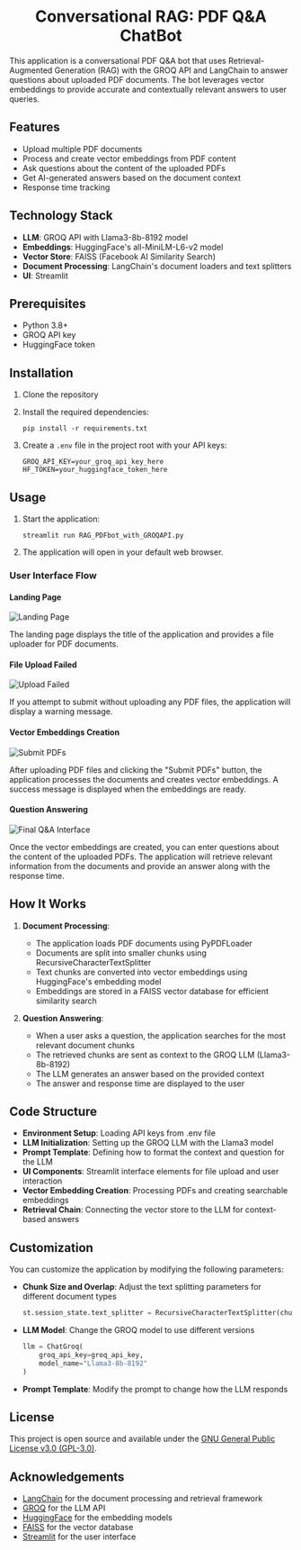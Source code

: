 <h1 align="center"><strong>Conversational RAG: PDF Q&A ChatBot</strong></h1>

This application is a conversational PDF Q&A bot that uses Retrieval-Augmented Generation (RAG) with the GROQ API and LangChain to answer questions about uploaded PDF documents. The bot leverages vector embeddings to provide accurate and contextually relevant answers to user queries.

## Features

- Upload multiple PDF documents
- Process and create vector embeddings from PDF content
- Ask questions about the content of the uploaded PDFs
- Get AI-generated answers based on the document context
- Response time tracking

## Technology Stack

- **LLM**: GROQ API with Llama3-8b-8192 model
- **Embeddings**: HuggingFace's all-MiniLM-L6-v2 model
- **Vector Store**: FAISS (Facebook AI Similarity Search)
- **Document Processing**: LangChain's document loaders and text splitters
- **UI**: Streamlit

## Prerequisites

- Python 3.8+
- GROQ API key
- HuggingFace token

## Installation

1. Clone the repository

2. Install the required dependencies:
   ```
   pip install -r requirements.txt
   ```

3. Create a `.env` file in the project root with your API keys:
   ```
   GROQ_API_KEY=your_groq_api_key_here
   HF_TOKEN=your_huggingface_token_here
   ```

## Usage

1. Start the application:
   ```
   streamlit run RAG_PDFbot_with_GROQAPI.py
   ```

2. The application will open in your default web browser.

### User Interface Flow

#### Landing Page

![Landing Page](output_images/landing.png)

The landing page displays the title of the application and provides a file uploader for PDF documents.

#### File Upload Failed

![Upload Failed](output_images/uploadsfail.png)

If you attempt to submit without uploading any PDF files, the application will display a warning message.

#### Vector Embeddings Creation

![Submit PDFs](output_images/submit.png)

After uploading PDF files and clicking the "Submit PDFs" button, the application processes the documents and creates vector embeddings. A success message is displayed when the embeddings are ready.

#### Question Answering

![Final Q&A Interface](output_images/final.png)

Once the vector embeddings are created, you can enter questions about the content of the uploaded PDFs. The application will retrieve relevant information from the documents and provide an answer along with the response time.

## How It Works

1. **Document Processing**:
   - The application loads PDF documents using PyPDFLoader
   - Documents are split into smaller chunks using RecursiveCharacterTextSplitter
   - Text chunks are converted into vector embeddings using HuggingFace's embedding model
   - Embeddings are stored in a FAISS vector database for efficient similarity search

2. **Question Answering**:
   - When a user asks a question, the application searches for the most relevant document chunks
   - The retrieved chunks are sent as context to the GROQ LLM (Llama3-8b-8192)
   - The LLM generates an answer based on the provided context
   - The answer and response time are displayed to the user

## Code Structure

- **Environment Setup**: Loading API keys from .env file
- **LLM Initialization**: Setting up the GROQ LLM with the Llama3 model
- **Prompt Template**: Defining how to format the context and question for the LLM
- **UI Components**: Streamlit interface elements for file upload and user interaction
- **Vector Embedding Creation**: Processing PDFs and creating searchable embeddings
- **Retrieval Chain**: Connecting the vector store to the LLM for context-based answers

## Customization

You can customize the application by modifying the following parameters:

- **Chunk Size and Overlap**: Adjust the text splitting parameters for different document types
  ```python
  st.session_state.text_splitter = RecursiveCharacterTextSplitter(chunk_size=1000, chunk_overlap=200)
  ```

- **LLM Model**: Change the GROQ model to use different versions
  ```python
  llm = ChatGroq(
      groq_api_key=groq_api_key,
      model_name="Llama3-8b-8192"
  )
  ```
- **Prompt Template**: Modify the prompt to change how the LLM responds


## License

This project is open source and available under the [GNU General Public License v3.0 (GPL-3.0)](LICENSE).

## Acknowledgements

- [LangChain](https://github.com/langchain-ai/langchain) for the document processing and retrieval framework
- [GROQ](https://groq.com/) for the LLM API
- [HuggingFace](https://huggingface.co/) for the embedding models
- [FAISS](https://github.com/facebookresearch/faiss) for the vector database
- [Streamlit](https://streamlit.io/) for the user interface
